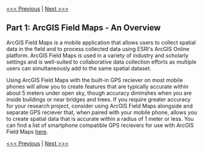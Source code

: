 [<<< Previous](https://github.com/jacobmswisher/ArcGIS-Field-Maps/blob/7aeb319992a879b36c641edc930b4d1a08561307/README.md) | [Next >>>](https://github.com/jacobmswisher/ArcGIS-Field-Maps/blob/main/Sections/Part%202%20-%20Configuring%20a%20Data%20Collection%20Environment%20for%20ArcGIS%20Field%20Maps.md)  

## Part 1: ArcGIS Field Maps - An Overview

ArcGIS Field Maps is a mobile application that allows users to collect spatial data in the field and to process collected data using ESRI's ArcGIS Online platform. ArcGIS Field Maps is used in a variety of industry and scholarly settings and is well-suited to collaborative data collection efforts as multiple users can simultaneously add to the same spatial dataset.

Using ArcGIS Field Maps with the built-in GPS reciever on most mobile phones will allow you to create features that are typically accurate within about 5 meters under open sky, though accuracy diminshes when you are inside buildings or near bridges and trees. If you require greater accuracy for your research project, consider using ArcGIS Field Maps alongside and separate GPS reciever that, when paired with your mobile phone, allows you to create spatial data that is accurate within a radius of 1 meter or less. You can find a list of smartphone compatible GPS recievers for use with ArcGIS Field Maps [here](https://doc.arcgis.com/en/field-maps/android/help/high-accuracy-data-collection.htm).

[<<< Previous](https://github.com/jacobmswisher/ArcGIS-Field-Maps/blob/7aeb319992a879b36c641edc930b4d1a08561307/README.md) | [Next >>>](https://github.com/jacobmswisher/ArcGIS-Field-Maps/blob/main/Sections/Part%202%20-%20Configuring%20a%20Data%20Collection%20Environment%20for%20ArcGIS%20Field%20Maps.md)
